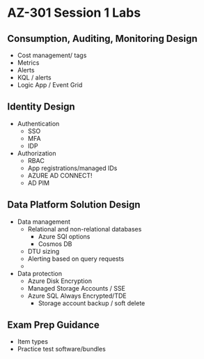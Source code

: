 # AZ-301 Session 1 Labs

## Consumption, Auditing, Monitoring Design

* Cost management/ tags
* Metrics
* Alerts
* KQL / alerts
* Logic App / Event Grid

## Identity Design

* Authentication
    * SSO
    * MFA
    * IDP
* Authorization
  * RBAC
  * App registrations/managed IDs
  * AZURE AD CONNECT!
  * AD PIM

## Data Platform Solution Design

* Data management
  * Relational and non-relational databases
    * Azure SQl options
    * Cosmos DB
  * DTU sizing
  * Alerting based on query requests
  *
* Data protection
  * Azure Disk Encryption
  * Managed Storage Accounts / SSE
  * Azure SQL Always Encrypted/TDE
    * Storage account backup / soft delete

## Exam Prep Guidance

* Item types
* Practice test software/bundles
